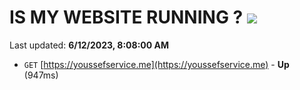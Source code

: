 # IS MY WEBSITE RUNNING ? [![](https://img.shields.io/static/v1?label=Sponsor&message=%E2%9D%A4&logo=GitHub&color=%23fe8e86)](https://github.com/sponsors/<username>)

Last updated: **6/12/2023, 8:08:00 AM**

- `GET` [https://youssefservice.me](https://youssefservice.me) - **Up** (947ms)
